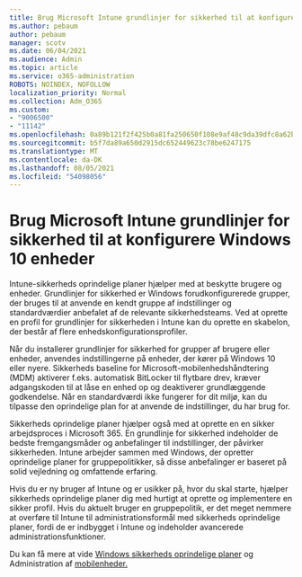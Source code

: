 ```yaml
---
title: Brug Microsoft Intune grundlinjer for sikkerhed til at konfigurere Windows 10 enheder
ms.author: pebaum
author: pebaum
manager: scotv
ms.date: 06/04/2021
ms.audience: Admin
ms.topic: article
ms.service: o365-administration
ROBOTS: NOINDEX, NOFOLLOW
localization_priority: Normal
ms.collection: Adm_O365
ms.custom:
- "9006500"
- "11142"
ms.openlocfilehash: 0a89b121f2f425b0a81fa250650f108e9af48c9da39dfc8a62b07541d3a6c3dd
ms.sourcegitcommit: b5f7da89a650d2915dc652449623c78be6247175
ms.translationtype: MT
ms.contentlocale: da-DK
ms.lasthandoff: 08/05/2021
ms.locfileid: "54098056"
---
```

# <a name="use-microsoft-intune-security-baselines-to-configure-windows-10-devices"></a>Brug Microsoft Intune grundlinjer for sikkerhed til at konfigurere Windows 10 enheder

Intune-sikkerheds oprindelige planer hjælper med at beskytte brugere og enheder. Grundlinjer for sikkerhed er Windows forudkonfigurerede grupper, der bruges til at anvende en kendt gruppe af indstillinger og standardværdier anbefalet af de relevante sikkerhedsteams. Ved at oprette en profil for grundlinjer for sikkerheden i Intune kan du oprette en skabelon, der består af flere enhedskonfigurationsprofiler.

Når du installerer grundlinjer for sikkerhed for grupper af brugere eller enheder, anvendes indstillingerne på enheder, der kører på Windows 10 eller nyere. Sikkerheds baseline for Microsoft-mobilenhedshåndtering (MDM) aktiverer f.eks. automatisk BitLocker til flytbare drev, kræver adgangskoden til at låse en enhed op og deaktiverer grundlæggende godkendelse. Når en standardværdi ikke fungerer for dit miljø, kan du tilpasse den oprindelige plan for at anvende de indstillinger, du har brug for.

Sikkerheds oprindelige planer hjælper også med at oprette en en sikker arbejdsproces i Microsoft 365. En grundlinje for sikkerhed indeholder de bedste fremgangsmåder og anbefalinger til indstillinger, der påvirker sikkerheden. Intune arbejder sammen med Windows, der opretter oprindelige planer for gruppepolitikker, så disse anbefalinger er baseret på solid vejledning og omfattende erfaring.

Hvis du er ny bruger af Intune og er usikker på, hvor du skal starte, hjælper sikkerheds oprindelige planer dig med hurtigt at oprette og implementere en sikker profil. Hvis du aktuelt bruger en gruppepolitik, er det meget nemmere at overføre til Intune til administrationsformål med sikkerheds oprindelige planer, fordi de er indbygget i Intune og indeholder avancerede administrationsfunktioner.

Du kan få mere at vide [Windows sikkerheds oprindelige planer](/windows/security/threat-protection/windows-security-baselines) og Administration af [mobilenheder.](/windows/client-management/mdm/)

